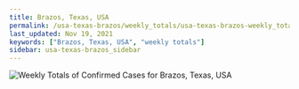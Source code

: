 ```yaml
---
title: Brazos, Texas, USA
permalink: /usa-texas-brazos/weekly_totals/usa-texas-brazos-weekly_totals.html
last_updated: Nov 19, 2021
keywords: ["Brazos, Texas, USA", "weekly totals"]
sidebar: usa-texas-brazos_sidebar
---
```


![Weekly Totals of Confirmed Cases for Brazos, Texas, USA](/covid_tracker/images/graphs/usa-texas-brazos-weekly_totals_graph.png)
